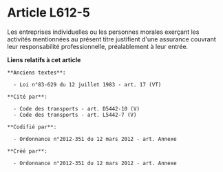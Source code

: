 # Article L612-5

Les entreprises individuelles ou les personnes morales exerçant les activités mentionnées au présent titre justifient d'une
assurance couvrant leur responsabilité professionnelle, préalablement à leur entrée.

**Liens relatifs à cet article**

	**Anciens textes**:

	  - Loi n°83-629 du 12 juillet 1983 - art. 17 (VT)

	**Cité par**:

	  - Code des transports - art. D5442-10 (V)
	  - Code des transports - art. L5442-7 (V)

	**Codifié par**:

	  - Ordonnance n°2012-351 du 12 mars 2012 - art. Annexe

	**Créé par**:

	  - Ordonnance n°2012-351 du 12 mars 2012 - art. Annexe
